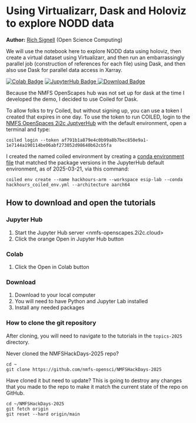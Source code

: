 # Using Virtualizarr, Dask and Holoviz to explore NODD data

**Author:** [Rich Signell](https://opensciencecomputing.com/) (Open Science Computing)


We will use the notebook here to explore NODD data using holoviz, then create a virtual dataset using Virtualizarr, and then run an embarrassingly parallel job (construction of references for each file) using Dask, and then also use Dask for parallel data access in Xarray.  

[![Colab Badge](https://img.shields.io/badge/Open_in_Colab-blue?style=for-the-badge)][colab-link]
<a href="javascript:void(0);" onclick="openJupyterWidget('https://github.com/OpenScienceComputing/HackHours/blob/main/hackhours_demo.ipynb');">
    <img src="https://img.shields.io/badge/Open_in_JupyterHub-orange?style=for-the-badge" alt="JupyterHub Badge">
</a> [![Download Badge](https://img.shields.io/badge/Download-grey?style=for-the-badge)][download-link]

[download-link]: https://github.com/OpenScienceComputing/HackHours/blob/main/hackhours_demo.ipynb
[colab-link]: https://colab.research.google.com/github.com/OpenScienceComputing/HackHours/blob/main/hackhours_demo.ipynb
[jupyter-link]: https://nmfs-openscapes.2i2c.cloud/hub/user-redirect/lab?fromURL=https://raw.githubusercontent.com/OpenScienceComputing/HackHours/main/hackhours_demo.ipynb

Because the NMFS OpenScapes hub was not set up for dask at the time I developed the demo, I decided to use Coiled for Dask.

To allow folks to try Coiled, but without signing up, you can use a token I created that expires in one day. To use the token to run COILED, login to the [NMFS OpenSpaces 2i2c JuptyerHub](https://nmfs-openscapes.2i2c.cloud/) with the default environment, open a terminal and type:
```
coiled login --token af791b1a879e4c0b99a8b7bec850e9a1-1e7144a190114be06abf273052d98640b62cb5fa
```

I created the named coiled environment by creating a [conda environment file](hackhours_coiled_env.yml) that matched the package versions in the JupyterHub default environment, as of 2025-03-21, via this command:

```
coiled env create --name hackhours-arm --workspace esip-lab --conda hackhours_coiled_env.yml --architecture aarch64
```


## How to download and open the tutorials

### Jupyter Hub

1. Start the Jupyter Hub server <nmfs-openscapes.2i2c.cloud>
2. Click the orange Open in Jupyter Hub button

### Colab

1. Click the Open in Colab button

### Download 

1. Download to your local computer
2. You will need to have Python and Jupyter Lab installed
3. Install any needed packages

### How to clone the git repository

After cloning, you will need to navigate to the tutorials in the `topics-2025` directory.

Never cloned the NMFSHackDays-2025 repo?

```
cd ~
git clone https://github.com/nmfs-opensci/NMFSHackDays-2025
```

Have cloned it but need to update? This is going to destroy any changes that you made to the repo to make it match the current state of the repo on GitHub.

```  
cd ~/NMFSHackDays-2025
git fetch origin
git reset --hard origin/main
```




